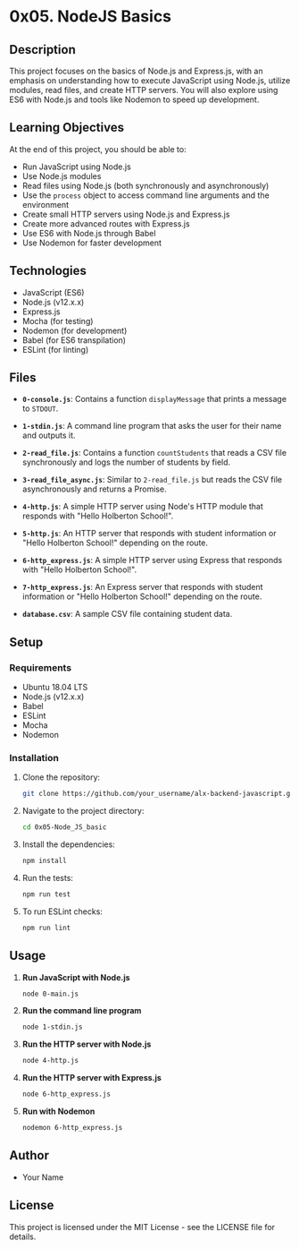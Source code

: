# 0x05. NodeJS Basics

## Description
This project focuses on the basics of Node.js and Express.js, with an emphasis on understanding how to execute JavaScript using Node.js, utilize modules, read files, and create HTTP servers. You will also explore using ES6 with Node.js and tools like Nodemon to speed up development.

## Learning Objectives
At the end of this project, you should be able to:
- Run JavaScript using Node.js
- Use Node.js modules
- Read files using Node.js (both synchronously and asynchronously)
- Use the `process` object to access command line arguments and the environment
- Create small HTTP servers using Node.js and Express.js
- Create more advanced routes with Express.js
- Use ES6 with Node.js through Babel
- Use Nodemon for faster development

## Technologies
- JavaScript (ES6)
- Node.js (v12.x.x)
- Express.js
- Mocha (for testing)
- Nodemon (for development)
- Babel (for ES6 transpilation)
- ESLint (for linting)

## Files

- **`0-console.js`**: Contains a function `displayMessage` that prints a message to `STDOUT`.

- **`1-stdin.js`**: A command line program that asks the user for their name and outputs it.

- **`2-read_file.js`**: Contains a function `countStudents` that reads a CSV file synchronously and logs the number of students by field.

- **`3-read_file_async.js`**: Similar to `2-read_file.js` but reads the CSV file asynchronously and returns a Promise.

- **`4-http.js`**: A simple HTTP server using Node's HTTP module that responds with "Hello Holberton School!".

- **`5-http.js`**: An HTTP server that responds with student information or "Hello Holberton School!" depending on the route.

- **`6-http_express.js`**: A simple HTTP server using Express that responds with "Hello Holberton School!".

- **`7-http_express.js`**: An Express server that responds with student information or "Hello Holberton School!" depending on the route.

- **`database.csv`**: A sample CSV file containing student data.

## Setup

### Requirements
- Ubuntu 18.04 LTS
- Node.js (v12.x.x)
- Babel
- ESLint
- Mocha
- Nodemon

### Installation
1. Clone the repository:
    ```bash
    git clone https://github.com/your_username/alx-backend-javascript.git
    ```

2. Navigate to the project directory:
    ```bash
    cd 0x05-Node_JS_basic
    ```

3. Install the dependencies:
    ```bash
    npm install
    ```

4. Run the tests:
    ```bash
    npm run test
    ```

5. To run ESLint checks:
    ```bash
    npm run lint
    ```

## Usage

1. **Run JavaScript with Node.js**
    ```bash
    node 0-main.js
    ```

2. **Run the command line program**
    ```bash
    node 1-stdin.js
    ```

3. **Run the HTTP server with Node.js**
    ```bash
    node 4-http.js
    ```

4. **Run the HTTP server with Express.js**
    ```bash
    node 6-http_express.js
    ```

5. **Run with Nodemon**
    ```bash
    nodemon 6-http_express.js
    ```

## Author
- Your Name

## License
This project is licensed under the MIT License - see the LICENSE file for details.
